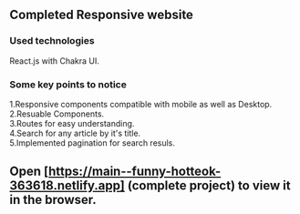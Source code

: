 
## Completed Responsive website

### Used technologies
React.js with Chakra UI.



### Some key points to notice

1.Responsive components compatible with mobile as well as Desktop.<br />
2.Resuable Components.<br />
3.Routes for easy understanding.<br />
4.Search for any article by it's title.<br />
5.Implemented pagination for search resuls.<br />

## Open [https://main--funny-hotteok-363618.netlify.app] (complete project) to view it in the browser.


